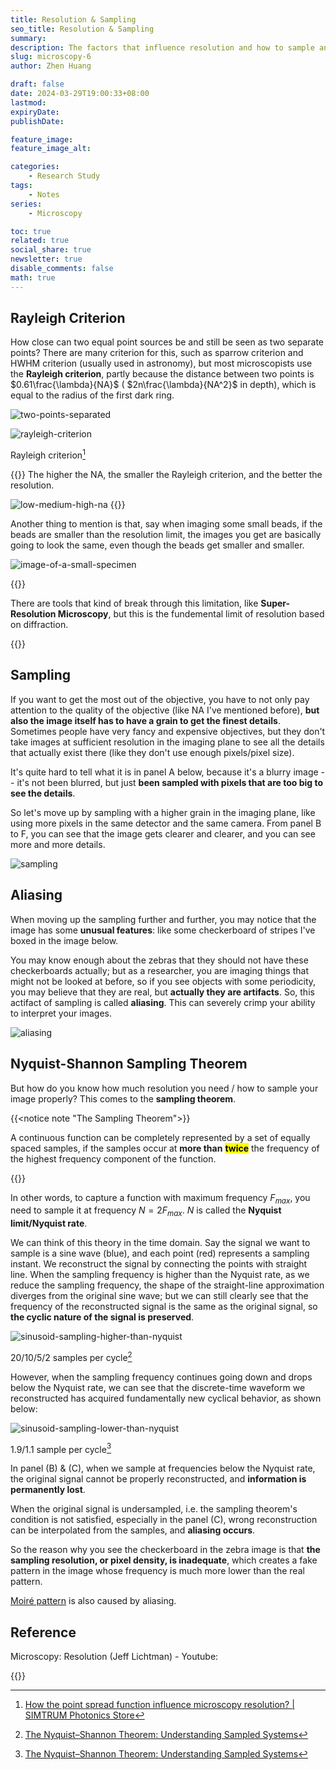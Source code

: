 ```yaml
---
title: Resolution & Sampling
seo_title: Resolution & Sampling
summary: 
description: The factors that influence resolution and how to sample an image properly.
slug: microscopy-6
author: Zhen Huang

draft: false
date: 2024-03-29T19:00:33+08:00
lastmod: 
expiryDate: 
publishDate: 

feature_image: 
feature_image_alt: 

categories:
    - Research Study
tags:
    - Notes
series:
    - Microscopy

toc: true
related: true
social_share: true
newsletter: true
disable_comments: false
math: true
---
```


## Rayleigh Criterion

How close can two equal point sources be and still be seen as two separate points? There are many criterion for this, such as sparrow criterion and HWHM criterion (usually used in astronomy), but most microscopists use the **Rayleigh criterion**, partly because the distance between two points is $0.61\frac{\lambda}{NA}$ ( $2n\frac{\lambda}{NA^2}$ in depth), which is equal to the radius of the first dark ring.

![two-points-separated](two-points-separated.png#small)

![rayleigh-criterion](rayleigh-criterion.png#small)

<span class="caption">Rayleigh criterion[^1]</span>

{{<notice note>}}
The higher the NA, the smaller the Rayleigh criterion, and the better the resolution.

![low-medium-high-na](low-medium-high-na.png)
{{</notice>}}

Another thing to mention is that, say when imaging some small beads, if the beads are smaller than the resolution limit, the images you get are basically going to look the same, even though the beads get smaller and smaller.

![image-of-a-small-specimen](image-of-a-small-specimen.png)

{{<notice warning>}}

There are tools that kind of break through this limitation, like **Super-Resolution Microscopy**, but this is the fundemental limit of resolution based on diffraction.

{{</notice>}}

## Sampling

If you want to get the most out of the objective, you have to not only pay attention to the quality of the objective (like NA I've mentioned before), **but also the image itself has to have a grain to get the finest details**. Sometimes people have very fancy and expensive objectives, but they don't take images at sufficient resolution in the imaging plane to see all the details that actually exist there (like they don't use enough pixels/pixel size).

It's quite hard to tell what it is in panel A below, because it's a blurry image -- it's not been blurred, but just **been sampled with pixels that are too big to see the details**.

So let's move up by sampling with a higher grain in the imaging plane, like using more pixels in the same detector and the same camera. From panel B to F, you can see that the image gets clearer and clearer, and you can see more and more details.

![sampling](sampling.png)

## Aliasing

When moving up the sampling further and further, you may notice that the image has some **unusual features**: like some checkerboard of stripes I've boxed in the image below.

You may know enough about the zebras that they should not have these checkerboards actually; but as a researcher, you are imaging things that might not be looked at before, so if you see objects with some periodicity, you may believe that they are real, but **actually they are artifacts**. So, this actifact of sampling is called **aliasing**. This can severely crimp your ability to interpret your images.

![aliasing](aliasing.png)

## Nyquist-Shannon Sampling Theorem

But how do you know how much resolution you need / how to sample your image properly? This comes to the **sampling theorem**.

{{<notice note "The Sampling Theorem">}}

A continuous function can be completely represented by a set of equally spaced samples, if the samples occur at **more than** <mark>**twice**</mark> the frequency of the highest frequency component of the function.

{{</notice>}}

In other words, to capture a function with maximum frequency $F_{max}$, you need to sample it at frequency $N=2F_{max}$. $N$ is called the **Nyquist limit/Nyquist rate**.

We can think of this theory in the time domain. Say the signal we want to sample is a sine wave (blue), and each point (red) represents a sampling instant. We reconstruct the signal by connecting the points with straight line. When the sampling frequency is higher than the Nyquist rate, as we reduce the sampling frequency, the shape of the straight-line approximation diverges from the original sine wave; but we can still clearly see that the frequency of the reconstructed signal is the same as the original signal, so **the cyclic nature of the signal is preserved**.

![sinusoid-sampling-higher-than-nyquist](sinusoid-sampling-higher-than-nyquist.png)

<span class="caption">20/10/5/2 samples per cycle[^2]</span>

However, when the sampling frequency continues going down and drops below the Nyquist rate, we can see that the discrete-time waveform we reconstructed has acquired fundamentally new cyclical behavior, as shown below:

![sinusoid-sampling-lower-than-nyquist](sinusoid-sampling-lower-than-nyquist.png)

<span class="caption">1.9/1.1 sample per cycle[^2]</span>

In panel (B) & (C), when we sample at frequencies below the Nyquist rate, the original signal cannot be properly reconstructed, and **information is permanently lost**.

When the original signal is undersampled, i.e. the sampling theorem's condition is not satisfied, especially in the panel (C), wrong reconstruction can be interpolated from the samples, and **aliasing occurs**. 

So the reason why you see the checkerboard in the zebra image is that **the sampling resolution, or pixel density, is inadequate**, which creates a fake pattern in the image whose frequency is much more lower than the real pattern.

[Moiré pattern](https://en.wikipedia.org/wiki/Moir%C3%A9_pattern) is also caused by aliasing.

## Reference

Microscopy: Resolution (Jeff Lichtman) - Youtube:

{{<youtube n2asdncMYMo>}}

[^1]: [How the point spread function influence microscopy resolution? | SIMTRUM Photonics Store](https://www.simtrum.com/WebShop/ResourceInfo.aspx?id=4444)
[^2]: [The Nyquist–Shannon Theorem: Understanding Sampled Systems](https://www.allaboutcircuits.com/technical-articles/nyquist-shannon-theorem-understanding-sampled-systems/)
